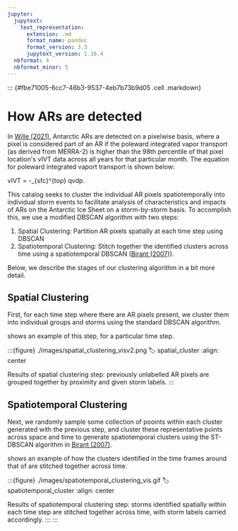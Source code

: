 ```yaml
---
jupyter:
  jupytext:
    text_representation:
      extension: .md
      format_name: pandoc
      format_version: 3.3
      jupytext_version: 1.16.4
  nbformat: 4
  nbformat_minor: 5
---
```


::: {#fbe71005-6cc7-46b3-9537-4eb7b73b9d05 .cell .markdown}
# How ARs are detected

In [Wille (2021)](https://agupubs.onlinelibrary.wiley.com/doi/full/10.1029/2020JD033788), Antarctic ARs are detected on a pixelwise basis, where a pixel is considered part of an AR if the poleward integrated vapor transport (as derived from MERRA-2) is higher than the 98th percentile of that pixel location's vIVT data across all years for that particular month. The equation for poleward integrated vaport transport is shown below:

vIVT = -\_{sfc}\^{top} qvdp.

This catalog seeks to cluster the individual AR pixels spatiotemporally into individual storm events to facilitate analysis of characteristics and impacts of ARs on the Antarctic Ice Sheet on a storm-by-storm basis. To accomplish this, we use a modified DBSCAN algorithm with two steps:

1.  Spatial Clustering: Partition AR pixels spatially at each time step using DBSCAN
2.  Spatiotemporal Clustering: Stitch together the identified clusters across time using a spatiotemporal DBSCAN ([Birant (2007)](https://doi.org/10.1016/j.datak.2006.01.013)).

Below, we describe the stages of our clustering algorithm in a bit more detail.

## Spatial Clustering

First, for each time step where there are AR pixels present, we cluster them into individual groups and storms using the standard DBSCAN algorithm.

[](#spatial_cluster) shows an example of this step, for a particular time step.

:::{figure} ./images/spatial_clustering_visv2.png
:label: spatial_cluster
:align: center

Results of spatial clustering step: previously unlabelled AR pixels are grouped together by proximity and given storm labels.
:::

## Spatiotemporal Clustering

Next, we randomly sample some collection of pooints within each cluster generated with the previous step, and cluster these representative points across space and time to generate spatiotemporal clusters using the ST-DBSCAN algorithm in [Birant (2007)](https://doi.org/10.1016/j.datak.2006.01.013).

[](#spatiotemporal_cluster) shows an example of how the clusters identified in the time frames around that of [](#spatial_cluster) are stitched together across time.

:::{figure} ./images/spatiotemporal_clustering_vis.gif
:label: spatiotemporal_cluster
:align: center

Results of spatiotemporal clustering step: storms identified spatially within each time step are stitched together across time, with storm labels carried accordingly.
:::
:::